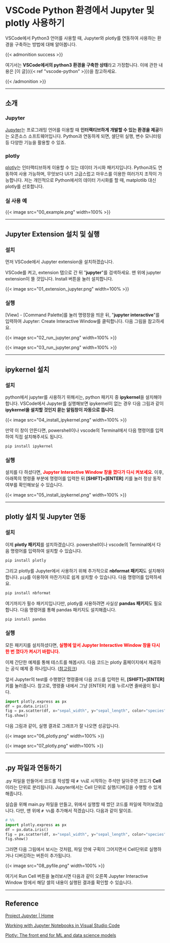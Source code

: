 # VSCode Python 환경에서 Jupyter 및 plotly 사용하기


VSCode에서 Python3 언어를 사용할 때, Jupyter와 plotly를 연동하여 사용하는 환경을 구축하는 방법에 대해 알아봅니다.

<!--more-->

{{< admonition success >}}

여기서는 <b>VSCode에서의 python3 환경을 구축한 상태</b>라고 가정합니다. 이에 관한 내용은 [이 글]({{< ref "vscode-python" >}})을 참고하세요.

{{< /admonition >}}

---

## 소개

### Jupyter

[Jupyter](https://jupyter.org/)는 프로그래밍 언어를 이용할 때 <b>인터랙티브하게 개발할 수 있는 환경을 제공</b>하는 오픈소스 소프트웨어입니다. Python과 연동하게 되면, 셀단위 실행, 변수 모니터링 등 다양한 기능을 활용할 수 있죠.

### plotly

[plotly](https://plotly.com/)는 인터랙티브하게 이용할 수 있는 데이터 가시화 패키지입니다. Python과도 연동하여 사용 가능하며, 무엇보다 UI가 고급스럽고 마우스를 이용한 여러가지 조작이 가능합니다. 저는 개인적으로 Python에서의 데이터 가시화를 할 때, matplotlib 대신 plotly를 선호합니다.

### 실 사용 예

{{< image src="00_example.png" width=100% >}}



---

## Jupyter Extension 설치 및 실행

### 설치

먼저 VSCode에서 Jupyter extension을 설치하겠습니다.

VSCode를 켜고, extension 탭으로 간 뒤 "<b>jupyter</b>"를 검색하세요. 맨 위에 jupyter extension이 뜰 것입니다. Install 버튼을 눌러 설치합니다.

{{< image src="01_extension_jupyter.png" width=100% >}}

### 실행

[View] - [Command Palette]를 눌러 명령창을 띄운 뒤, "<b>jupyter interactive</b>"를 입력하여 Jupyter: Create Interactive Window를 클릭합니다. 다음 그림을 참고하세요.

{{< image src="02_run_jupyter.png" width=100% >}}

{{< image src="03_run_jupyter.png" width=100% >}}



---

## ipykernel 설치

### 설치

python에서 jupyter를 사용하기 위해서는, python 패키지 중 <b>ipykernel</b>을 설치해야 합니다. VSCode에서 Jupyter를 실행해보면 ipykernel이 없는 경우 다음 그림과 같이 <b>ipykernel을 설치할 것인지 묻는 알림창이 자동으로 뜹니다</b>.

{{< image src="04_install_ipykernel.png" width=100% >}}

만약 이 창이 안뜬다면, powershell이나 vscode의 Terminal에서 다음 명령어를 입력하여 직접 설치해주셔도 됩니다.

```bash
pip install ipykernel
```

### 실행

설치를 다 하셨다면, <b><font color=red>Jupyter Interactive Window 창을 껐다가 다시 켜보세요</font></b>. 이후, 아래쪽의 명령줄 부분에 명령어를 입력한 뒤 <b>[SHIFT]+[ENTER]</b> 키를 눌러 정상 동작 여부를 확인해보실 수 있습니다.

{{< image src="05_install_ipykernel.png" width=100% >}}

---

## plotly 설치 및 Jupyter 연동

### 설치

이제 <b>plotly 패키지</b>를 설치하겠습니다. powershell이나 vscode의 Terminal에서 다음 명령어를 입력하여 설치할 수 있습니다.

```bash
pip install plotly
```

그리고 plotly를 Jupyter에서 사용하기 위해 추가적으로 <b>nbformat 패키지</b>도 설치해야 합니다. `pip`를 이용하여 마찬가지로 쉽게 설치할 수 있습니다. 다음 명령어를 입력하세요.

```bash
pip install nbformat
```

여기까지가 필수 패키지입니다만, plotly를 사용하려면 사실상 <b>pandas 패키지</b>도 필요합니다. 다음 명령어를 통해 pandas 패키지도 설치해줍니다.

```bash
pip install pandas
```



### 실행

모든 패키지를 설치하셨다면, <b><font color=red>실행에 앞서 Jupyter Interactive Window 창을 다시 한 번 껐다가 켜시기 바랍니다.</font></b>

이제 간단한 예제를 통해 테스트를 해봅시다. 다음 코드는 plotly 홈페이지에서 제공하는 공식 예제 중 하나입니다. ([참고링크](https://plotly.com/python/plotly-express/))

앞서 Jupyter의 test를 수행했던 명령줄에 다음 코드를 입력한 뒤, <b>[SHIFT]+[ENTER]</b> 키를 눌러줍니다. 참고로, 명령줄 내에서 그냥 [ENTER] 키를 누르시면 줄바꿈이 됩니다.

```python
import plotly.express as px
df = px.data.iris()
fig = px.scatter(df, x="sepal_width", y="sepal_length", color="species")
fig.show()
```

다음 그림과 같이, 실행 결과로 그래프가 잘 나오면 성공입니다.

{{< image src="06_plotly.png" width=100% >}}

{{< image src="07_plotly.png" width=100% >}}

---



## .py 파일과 연동하기

.py 파일을 만들어서 코드를 작성할 때 `# %%`로 시작하는 주석만 달아주면 코드가 <b>Cell</b>이라는 단위로 분리됩니다. Jupyter에서는 Cell 단위로 실행/디버깅을 수행할 수 있게 해줍니다.

실습을 위해 main.py 파일을 만들고, 위에서 실행할 때 썼던 코드를 파일에 적어보겠습니다. 다만, 맨 위에 `# %%`를 추가해서 적겠습니다. 다음과 같이 말이죠.

```python
# %%
import plotly.express as px
df = px.data.iris()
fig = px.scatter(df, x="sepal_width", y="sepal_length", color="species")
fig.show()
```

그러면 다음 그림에서 보시는 것처럼, 파일 안에 구획이 그어지면서 Cell단위로 실행하거나 디버깅하는 버튼이 추가됩니다.

{{< image src="08_pyfile.png" width=100% >}}

여기서 Run Cell 버튼을 눌러보시면 다음과 같이 오른쪽 Jupyter Interactive Window 창에서 해당 셀의 내용이 실행된 결과를 확인할 수 있습니다.









---

## Reference

[Project Jupyter | Home](https://jupyter.org/)

[Working with Jupyter Notebooks in Visual Studio Code](https://code.visualstudio.com/docs/datascience/jupyter-notebooks)

[Plotly: The front end for ML and data science models](https://plotly.com/)
